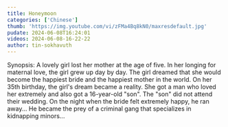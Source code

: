 ```yaml
---
title: Honeymoon
categories: ['Chinese']
thumb: 'https://img.youtube.com/vi/zFMa4Bq8kN0/maxresdefault.jpg'
pudate: 2024-06-08T16:24:01
videos: 2024-06-08-16-22-22
author: tin-sokhavuth
---
```

Synopsis: A lovely girl lost her mother at the age of five. In her longing for maternal love, the girl grew up day by day. The girl dreamed that she would become the happiest bride and the happiest mother in the world. On her 35th birthday, the girl's dream became a reality. She got a man who loved her extremely and also got a 16-year-old "son". The "son" did not attend their wedding. On the night when the bride felt extremely happy, he ran away... He became the prey of a criminal gang that specializes in kidnapping minors... 